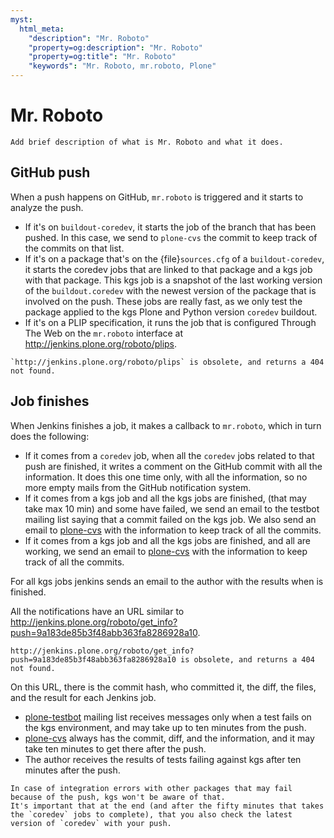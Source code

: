```yaml
---
myst:
  html_meta:
    "description": "Mr. Roboto"
    "property=og:description": "Mr. Roboto"
    "property=og:title": "Mr. Roboto"
    "keywords": "Mr. Roboto, mr.roboto, Plone"
---
```


# Mr. Roboto

```{todo}
Add brief description of what is Mr. Roboto and what it does.
```

## GitHub push

When a push happens on GitHub, `mr.roboto` is triggered and it starts to analyze the push.

-   If it's on `buildout-coredev`, it starts the job of the branch that has been pushed.
    In this case, we send to `plone-cvs` the commit to keep track of the commits on that list.
-   If it's on a package that's on the {file}`sources.cfg` of a `buildout-coredev`, it starts the coredev jobs that are linked to that package and a kgs job with that package.
    This kgs job is a snapshot of the last working version of the `buildout.coredev` with the newest version of the package that is involved on the push.
    These jobs are really fast, as we only test the package applied to the kgs Plone and Python version `coredev` buildout.
-   If it's on a PLIP specification, it runs the job that is configured Through The Web on the `mr.roboto` interface at http://jenkins.plone.org/roboto/plips.

```{todo}
`http://jenkins.plone.org/roboto/plips` is obsolete, and returns a 404 not found.
``` 


## Job finishes

When Jenkins finishes a job, it makes a callback to `mr.roboto`, which in turn does the following:

-   If it comes from a `coredev` job, when all the `coredev` jobs related to that push are finished, it writes a comment on the GitHub commit with all the information.
    It does this one time only, with all the information, so no more empty mails from the GitHub notification system.
-   If it comes from a kgs job and all the kgs jobs are finished, (that may take max 10 min) and some have failed, we send an email to the testbot mailing list saying that a commit failed on the kgs job.
    We also send an email to [plone-cvs](https://sourceforge.net/projects/plone/lists/plone-cvs) with the information to keep track of all the commits.
-   If it comes from a kgs job and all the kgs jobs are finished, and all are working, we send an email to [plone-cvs](https://sourceforge.net/projects/plone/lists/plone-cvs) with the information to keep track of all the commits.

For all kgs jobs jenkins sends an email to the author with the results when is finished.

All the notifications have an URL similar to http://jenkins.plone.org/roboto/get_info?push=9a183de85b3f48abb363fa8286928a10.

```{todo}
http://jenkins.plone.org/roboto/get_info?push=9a183de85b3f48abb363fa8286928a10 is obsolete, and returns a 404 not found.
```

On this URL, there is the commit hash, who committed it, the diff, the files, and the result for each Jenkins job.

-   [plone-testbot](https://lists.plone.org/mailman/listinfo/plone-testbot) mailing list receives messages only when a test fails on the kgs environment, and may take up to ten minutes from the push.
-   [plone-cvs](https://sourceforge.net/projects/plone/lists/plone-cvs) always has the commit, diff, and the information, and it may take ten minutes to get there after the push.
-   The author receives the results of tests failing against kgs after ten minutes after the push.

```{note}
In case of integration errors with other packages that may fail because of the push, kgs won't be aware of that.
It's important that at the end (and after the fifty minutes that takes the `coredev` jobs to complete), that you also check the latest version of `coredev` with your push.
```
